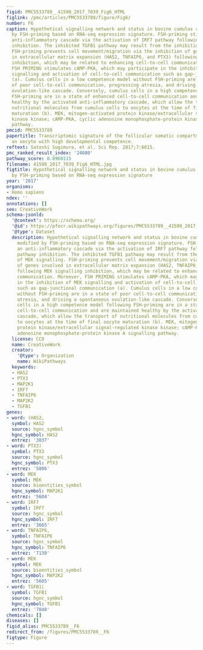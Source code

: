 ```yaml
---
figid: PMC5533789__41598_2017_7039_Fig6_HTML
figlink: /pmc/articles/PMC5533789/figure/Fig6/
number: F6
caption: Hypothetical signalling network and status in bovine cumulus cells modified
  by FSH-priming based on RNA-seq expression signature. FSH-priming stimulates an
  anti-inflammatory cascade via the activation of IRF7 pathway following TGFB1 pathway
  inhibition. The inhibited TGFB1 pathway may result from the inhibition of MEK signalling.
  FSH-priming prevents cell movement/migration via the inhibition of genes involved
  in extracellular matrix expansion (HAS2, TNFAIP6, and PTX3) following MEK signalling
  inhibition, which may be related to enhancing cell-to-cell communication. Moreover,
  FSH PRIMING stimulates cAMP-PKA, which may participate in the inhibition of MEK
  signalling and activation of cell-to-cell communication such as gap-junctional communication
  (a). Cumulus cells in a low competence model without FSH-priming are in a state
  of poor cell-to-cell communication, progressing atresia, and driving a spontaneous
  ovulation-like cascade. Conversely, cumulus cells in a high competence model following
  FSH-priming are in a state of enhanced cell-to-cell communication and are maintained
  healthy by the activated anti-inflammatory cascade, which allow the transport of
  nutritional molecules from cumulus cells to oocytes at the time of final oocyte
  maturation (b). MEK, mitogen-activated protein kinase/extracellular signal-regulated
  kinase kinase; cAMP-PKA, cyclic adenosine monophosphate-protein kinase A signalling
  pathway.
pmcid: PMC5533789
papertitle: Transcriptomic signature of the follicular somatic compartment surrounding
  an oocyte with high developmental competence.
reftext: Satoshi Sugimura, et al. Sci Rep. 2017;7:6815.
pmc_ranked_result_index: '24080'
pathway_score: 0.8960115
filename: 41598_2017_7039_Fig6_HTML.jpg
figtitle: Hypothetical signalling network and status in bovine cumulus cells modified
  by FSH-priming based on RNA-seq expression signature
year: '2017'
organisms:
- Homo sapiens
ndex: ''
annotations: []
seo: CreativeWork
schema-jsonld:
  '@context': https://schema.org/
  '@id': https://pfocr.wikipathways.org/figures/PMC5533789__41598_2017_7039_Fig6_HTML.html
  '@type': Dataset
  description: Hypothetical signalling network and status in bovine cumulus cells
    modified by FSH-priming based on RNA-seq expression signature. FSH-priming stimulates
    an anti-inflammatory cascade via the activation of IRF7 pathway following TGFB1
    pathway inhibition. The inhibited TGFB1 pathway may result from the inhibition
    of MEK signalling. FSH-priming prevents cell movement/migration via the inhibition
    of genes involved in extracellular matrix expansion (HAS2, TNFAIP6, and PTX3)
    following MEK signalling inhibition, which may be related to enhancing cell-to-cell
    communication. Moreover, FSH PRIMING stimulates cAMP-PKA, which may participate
    in the inhibition of MEK signalling and activation of cell-to-cell communication
    such as gap-junctional communication (a). Cumulus cells in a low competence model
    without FSH-priming are in a state of poor cell-to-cell communication, progressing
    atresia, and driving a spontaneous ovulation-like cascade. Conversely, cumulus
    cells in a high competence model following FSH-priming are in a state of enhanced
    cell-to-cell communication and are maintained healthy by the activated anti-inflammatory
    cascade, which allow the transport of nutritional molecules from cumulus cells
    to oocytes at the time of final oocyte maturation (b). MEK, mitogen-activated
    protein kinase/extracellular signal-regulated kinase kinase; cAMP-PKA, cyclic
    adenosine monophosphate-protein kinase A signalling pathway.
  license: CC0
  name: CreativeWork
  creator:
    '@type': Organization
    name: WikiPathways
  keywords:
  - HAS2
  - PTX3
  - MAP2K1
  - IRF7
  - TNFAIP6
  - MAP2K2
  - TGFB1
genes:
- word: (HAS2,
  symbol: HAS2
  source: hgnc_symbol
  hgnc_symbol: HAS2
  entrez: '3037'
- word: PTX3)
  symbol: PTX3
  source: hgnc_symbol
  hgnc_symbol: PTX3
  entrez: '5806'
- word: MEK
  symbol: MEK
  source: bioentities_symbol
  hgnc_symbol: MAP2K1
  entrez: '5604'
- word: IRF7
  symbol: IRF7
  source: hgnc_symbol
  hgnc_symbol: IRF7
  entrez: '3665'
- word: TNFAIP6,
  symbol: TNFAIP6
  source: hgnc_symbol
  hgnc_symbol: TNFAIP6
  entrez: '7130'
- word: MEK
  symbol: MEK
  source: bioentities_symbol
  hgnc_symbol: MAP2K2
  entrez: '5605'
- word: TGFB1|
  symbol: TGFB1
  source: hgnc_symbol
  hgnc_symbol: TGFB1
  entrez: '7040'
chemicals: []
diseases: []
figid_alias: PMC5533789__F6
redirect_from: /figures/PMC5533789__F6
figtype: Figure
---
```

